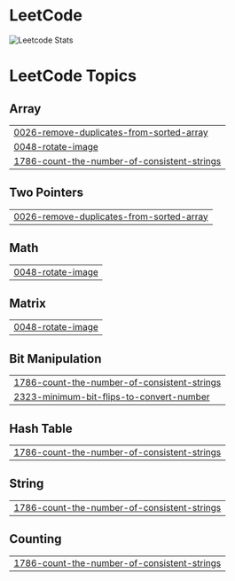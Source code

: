 # LeetCode
![Leetcode Stats](https://leetcard.jacoblin.cool/Priyanka_b25)

<!---LeetCode Topics Start-->
# LeetCode Topics
## Array
|  |
| ------- |
| [0026-remove-duplicates-from-sorted-array](https://github.com/priyankab082/LeetCode/tree/master/0026-remove-duplicates-from-sorted-array) |
| [0048-rotate-image](https://github.com/priyankab082/LeetCode/tree/master/0048-rotate-image) |
| [1786-count-the-number-of-consistent-strings](https://github.com/priyankab082/LeetCode/tree/master/1786-count-the-number-of-consistent-strings) |
## Two Pointers
|  |
| ------- |
| [0026-remove-duplicates-from-sorted-array](https://github.com/priyankab082/LeetCode/tree/master/0026-remove-duplicates-from-sorted-array) |
## Math
|  |
| ------- |
| [0048-rotate-image](https://github.com/priyankab082/LeetCode/tree/master/0048-rotate-image) |
## Matrix
|  |
| ------- |
| [0048-rotate-image](https://github.com/priyankab082/LeetCode/tree/master/0048-rotate-image) |
## Bit Manipulation
|  |
| ------- |
| [1786-count-the-number-of-consistent-strings](https://github.com/priyankab082/LeetCode/tree/master/1786-count-the-number-of-consistent-strings) |
| [2323-minimum-bit-flips-to-convert-number](https://github.com/priyankab082/LeetCode/tree/master/2323-minimum-bit-flips-to-convert-number) |
## Hash Table
|  |
| ------- |
| [1786-count-the-number-of-consistent-strings](https://github.com/priyankab082/LeetCode/tree/master/1786-count-the-number-of-consistent-strings) |
## String
|  |
| ------- |
| [1786-count-the-number-of-consistent-strings](https://github.com/priyankab082/LeetCode/tree/master/1786-count-the-number-of-consistent-strings) |
## Counting
|  |
| ------- |
| [1786-count-the-number-of-consistent-strings](https://github.com/priyankab082/LeetCode/tree/master/1786-count-the-number-of-consistent-strings) |
<!---LeetCode Topics End-->